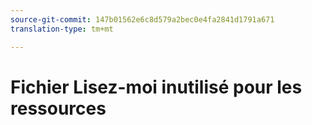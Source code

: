 ```yaml
---
source-git-commit: 147b01562e6c8d579a2bec0e4fa2841d1791a671
translation-type: tm+mt

---
```

# Fichier Lisez-moi inutilisé pour les ressources
